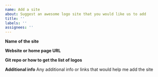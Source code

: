 ```yaml
---
name: Add a site
about: Suggest an awesome logo site that you would like us to add
title: ''
labels: ''
assignees: ''
---
```


**Name of the site**

**Website or home page URL**

**Git repo or how to get the list of logos**

**Additional info**
Any additional info or links that would help me add the site
